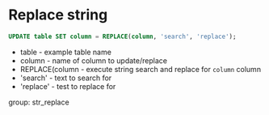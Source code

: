 # Replace string

```sql
UPDATE table SET column = REPLACE(column, 'search', 'replace');
```

- table - example table name
- column - name of column to update/replace
- REPLACE(column - execute string search and replace for ```column``` column
- 'search' - text to search for
- 'replace' - test to replace for

group: str_replace
